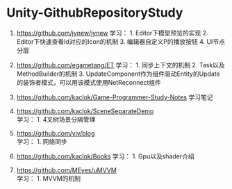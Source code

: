 # Unity-GithubRepositoryStudy

1. https://github.com/jynew/jynew
    学习：
        1. Editor下模型预览的实现
        2. Editor下快速查看Id对应的Icon的机制
        3. 编辑器自定义P的播放按钮
        4. UI节点分层



2. https://github.com/egametang/ET
    学习：
        1. 同步上下文的机制
        2. Task以及MethodBuilder的机制
        3. UpdateComponent作为组件驱动Entity的Update的装饰者模式，可以用该模式使用NetReconnect组件

3. https://github.com/kaclok/Game-Programmer-Study-Notes  学习笔记
4. https://github.com/kaclok/SceneSeparateDemo   
    学习：
        1. 4叉树场景分隔管理
5. https://github.com/yiv/blog                
    学习：
        1. 网络同步
6. https://github.com/kaclok/Books 
    学习：
        1. Gpu以及shader介绍
7. https://github.com/MEyes/uMVVM             
    学习：
        1. MVVM的机制

